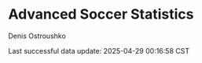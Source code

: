 # Advanced Soccer Statistics
Denis Ostroushko

<!-- gfm -->

Last successful data update: 2025-04-29 00:16:58 CST
